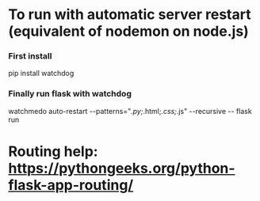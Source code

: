 # To run with automatic server restart (equivalent of nodemon on node.js)

### First install
pip install watchdog
### Finally run flask with watchdog
watchmedo auto-restart --patterns="*.py;*.html;*.css;*.js" --recursive -- flask run 

# Routing help: https://pythongeeks.org/python-flask-app-routing/